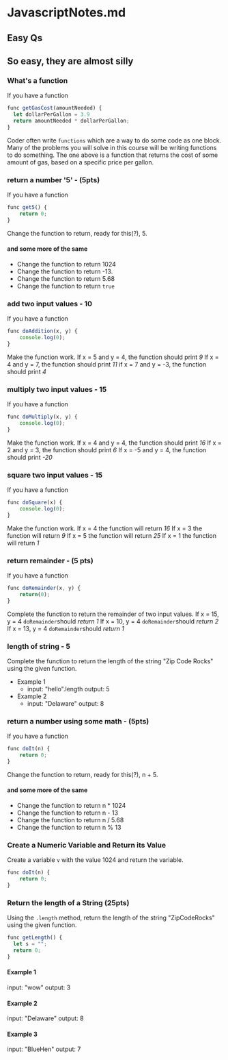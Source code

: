 # JavascriptNotes.md

## Easy Qs

## So easy, they are almost silly

### What's a function

If you have a function

```javascript
func getGasCost(amountNeeded) {
  let dollarPerGallon = 3.9
  return amountNeeded * dollarPerGallon;
}
```

Coder often write `functions` which are a way to do some code as one block.
Many of the problems you will solve in this course will be writing functions to do something.
The one above is a function that returns the cost of some amount of gas, based on a specific price per gallon.

### return a number '5' - (5pts)

If you have a function

```javascript
func get5() {
    return 0;
}
```

Change the function to return, ready for this(?), 5.

#### and some more of the same

- Change the function to return 1024
- Change the function to return -13.
- Change the function to return 5.68 
- Change the function to return `true`



### add two input values - 10

If you have a function

```javascript
func doAddition(x, y) {
    console.log(0);
}
```

Make the function work. 
If x = 5 and y = 4, the function should print *9*
If x = 4 and y = 7, the function should print *11*
if x = 7 and y = -3, the function should print *4*

### multiply two input values - 15

If you have a function

```javascript
func doMultiply(x, y) {
    console.log(0);
}
```

Make the function work. 
If x = 4 and y = 4, the function should print *16*
If x = 2 and y = 3, the function should print *6*
If x = -5 and y = 4, the function should print *-20*

### square two input values - 15

If you have a function

```javascript
func doSquare(x) {
    console.log(0);
}
```

Make the function work. 
If x = 4 the function will return *16*
If x = 3 the function will return *9*
If x = 5 the function will return *25*
If x = 1 the function will return *1*

### return remainder - (5 pts)

If you have a function

```javascript
func doRemainder(x, y) {
    return(0);
}
```

Complete the function to return the remainder of two input values. 
If x = 15, y = 4 `doRemainder`should *return 1*
If x = 10, y = 4 `doRemainder`should *return 2*
If x = 13, y = 4 `doRemainder`should *return 1*

### length of string - 5

Complete the function to return the length of the string "Zip Code Rocks" using the given function.

- Example 1
  - input: "hello".length output: 5
- Example 2
  - input: "Delaware" output: 8


### return a number using some math - (5pts)

If you have a function

```javascript
func doIt(n) {
    return 0;
}
```

Change the function to return, ready for this(?), n + 5.

#### and some more of the same

- Change the function to return n * 1024
- Change the function to return n - 13
- Change the function to return n / 5.68 
- Change the function to return n % 13

### Create a Numeric Variable and Return its Value

Create a variable `v` with the value 1024 and return the variable.


```javascript
func doIt(n) {
    return 0;
}
```

### Return the length of a String (25pts)

Using the `.length` method, return the length of the string "ZipCodeRocks" using the given function.


```javascript
func getLength() {
  let s = "";
  return 0;
}
```

#### Example 1
input: "wow" output: 3
#### Example 2
input: "Delaware" output: 8
#### Example 3
input: "BlueHen" output: 7

